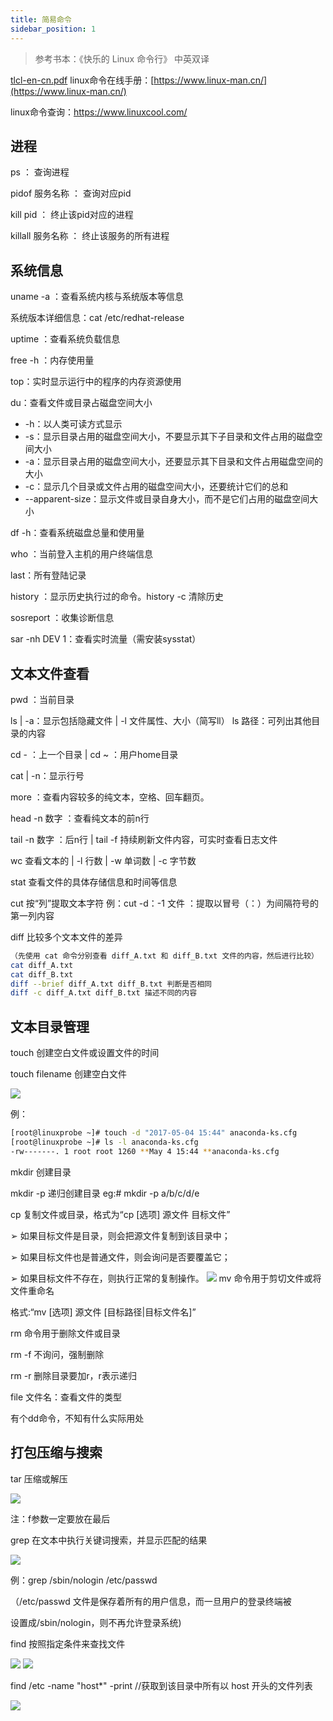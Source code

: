```yaml
---
title: 简易命令
sidebar_position: 1
---
```

> 参考书本：《快乐的 Linux 命令行》
> 中英双译

[tlcl-en-cn.pdf](https://www.yuque.com/attachments/yuque/0/2020/pdf/2648572/1603201561114-430e3951-2212-47b5-bf2e-84a84d7df655.pdf)
linux命令在线手册：[https://www.linux-man.cn/](https://www.linux-man.cn/)

linux命令查询：https://www.linuxcool.com/

## 进程
ps ： 查询进程

pidof 服务名称 ： 查询对应pid

kill pid ： 终止该pid对应的进程

killall 服务名称 ： 终止该服务的所有进程

## 系统信息

uname -a ：查看系统内核与系统版本等信息

系统版本详细信息：cat /etc/redhat-release

uptime ：查看系统负载信息

free -h ：内存使用量

top：实时显示运行中的程序的内存资源使用

du：查看文件或目录占磁盘空间大小

- -h：以人类可读方式显示
- -s：显示目录占用的磁盘空间大小，不要显示其下子目录和文件占用的磁盘空间大小
- -a：显示目录占用的磁盘空间大小，还要显示其下目录和文件占用磁盘空间的大小
- -c：显示几个目录或文件占用的磁盘空间大小，还要统计它们的总和
- --apparent-size：显示文件或目录自身大小，而不是它们占用的磁盘空间大小

df -h：查看系统磁盘总量和使用量

who ：当前登入主机的用户终端信息

last：所有登陆记录

history ：显示历史执行过的命令。history -c 清除历史

sosreport ：收集诊断信息

sar -nh DEV 1：查看实时流量（需安装sysstat）


## 文本文件查看
pwd ：当前目录

ls | -a：显示包括隐藏文件 | -l 文件属性、大小（简写ll）
ls 路径：可列出其他目录的内容

cd - ：上一个目录 | cd ~ ：用户home目录

cat | -n：显示行号

more ：查看内容较多的纯文本，空格、回车翻页。

head -n 数字 ：查看纯文本的前n行

tail -n 数字 ：后n行 | tail -f 持续刷新文件内容，可实时查看日志文件

wc 查看文本的 | -l 行数 | -w 单词数 | -c 字节数

stat 查看文件的具体存储信息和时间等信息

cut 按“列”提取文本字符
例：cut -d：-1 文件 ：提取以冒号（：）为间隔符号的第一列内容

diff 比较多个文本文件的差异

```bash
（先使用 cat 命令分别查看 diff_A.txt 和 diff_B.txt 文件的内容，然后进行比较）
cat diff_A.txt
cat diff_B.txt
diff --brief diff_A.txt diff_B.txt 判断是否相同
diff -c diff_A.txt diff_B.txt 描述不同的内容
```

## 文本目录管理
touch 创建空白文件或设置文件的时间

touch filename 创建空白文件

![](https://leo-1258140835.cos.ap-guangzhou.myqcloud.com/blogimages/1603201164148-b35bc715-086e-4d2c-9d25-b5cc80f7c786.png)

例：

```bash
[root@linuxprobe ~]# touch -d "2017-05-04 15:44" anaconda-ks.cfg
[root@linuxprobe ~]# ls -l anaconda-ks.cfg
-rw-------. 1 root root 1260 **May 4 15:44 **anaconda-ks.cfg
```

mkdir 创建目录

mkdir -p 递归创建目录 eg:# mkdir -p a/b/c/d/e

cp 复制文件或目录，格式为“cp [选项] 源文件 目标文件”

➢ 如果目标文件是目录，则会把源文件复制到该目录中；

➢ 如果目标文件也是普通文件，则会询问是否要覆盖它；

➢ 如果目标文件不存在，则执行正常的复制操作。
![](https://leo-1258140835.cos.ap-guangzhou.myqcloud.com/blogimages/1603201164678-140302f9-9f1f-4a76-a2e4-90d0b0dbe024.png)
mv 命令用于剪切文件或将文件重命名

格式:“mv [选项] 源文件 [目标路径|目标文件名]”

rm 命令用于删除文件或目录

rm -f 不询问，强制删除

rm -r 删除目录要加r，r表示递归

file 文件名：查看文件的类型

有个dd命令，不知有什么实际用处


## 打包压缩与搜索

tar 压缩或解压

![](https://leo-1258140835.cos.ap-guangzhou.myqcloud.com/blogimages/1603201165211-3adbe489-bbd1-4026-b455-b9b2096880ca.png)

注：f参数一定要放在最后

grep 在文本中执行关键词搜索，并显示匹配的结果

![](https://leo-1258140835.cos.ap-guangzhou.myqcloud.com/blogimages/1603201165746-9be3363c-8937-40b9-a254-49292b345948.png)

例：grep /sbin/nologin /etc/passwd

（/etc/passwd 文件是保存着所有的用户信息，而一旦用户的登录终端被

设置成/sbin/nologin，则不再允许登录系统)

find 按照指定条件来查找文件

![](https://leo-1258140835.cos.ap-guangzhou.myqcloud.com/blogimages/1603201166267-ada1b516-4246-4b76-afa8-4a108f13f81c.png)
![](https://leo-1258140835.cos.ap-guangzhou.myqcloud.com/blogimages/1603201166692-9a3469f8-8cb1-40e5-8192-06617df14357.png)

find /etc -name "host*" -print //获取到该目录中所有以 host 开头的文件列表

![](https://leo-1258140835.cos.ap-guangzhou.myqcloud.com/blogimages/1603201167116-c1f0507c-2fde-4404-9a62-212635e9edbb.png)

